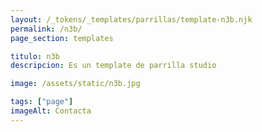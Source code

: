 ```yaml
---
layout: /_tokens/_templates/parrillas/template-n3b.njk
permalink: /n3b/
page_section: templates

titulo: n3b
descripcion: Es un template de parrilla studio

image: /assets/static/n3b.jpg

tags: ["page"]
imageAlt: Contacta
---
```

